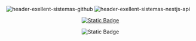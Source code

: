 ![header-exellent-sistemas-github](https://github.com/Excellent-Sistemas/assets/blob/master/img/header-exellent-sistemas-project.jpg)
![header-exellent-sistemas-nestjs-api](https://github.com/Excellent-Sistemas/assets/blob/master/img/footer-github-exellent-sistemas-project.jpg)

<div align="center">

[![Static Badge](https://img.shields.io/badge/Excellent_Sistemas-%23143848?logoColor=white&label=EX&labelColor=black)](https://excellentsistemas.com.br)

![Static Badge](https://img.shields.io/badge/10--11--2023-black) 


</div>
